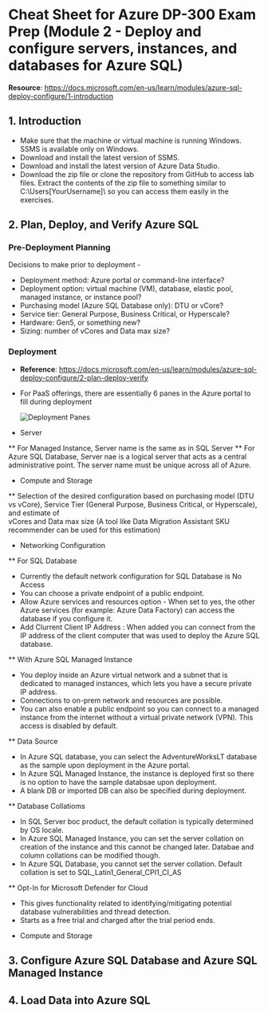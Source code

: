 # Cheat Sheet for Azure DP-300 Exam Prep  (Module 2 - Deploy and configure servers, instances, and databases for Azure SQL)

__Resource__: https://docs.microsoft.com/en-us/learn/modules/azure-sql-deploy-configure/1-introduction

## 1. Introduction

* Make sure that the machine or virtual machine is running Windows. SSMS is available only on Windows.
* Download and install the latest version of SSMS.
* Download and install the latest version of Azure Data Studio.
* Download the zip file or clone the repository from GitHub to access lab files. Extract the contents of the zip file to something similar to C:\Users\[YourUsername]\ so you can access them easily in the exercises.

## 2. Plan, Deploy, and Verify Azure SQL

### Pre-Deployment Planning

Decisions to make prior to deployment - 

* Deployment method: Azure portal or command-line interface?
* Deployment option: virtual machine (VM), database, elastic pool, managed instance, or instance pool?
* Purchasing model (Azure SQL Database only): DTU or vCore?
* Service tier: General Purpose, Business Critical, or Hyperscale?
* Hardware: Gen5, or something new?
* Sizing: number of vCores and Data max size?

### Deployment

* __Reference__: https://docs.microsoft.com/en-us/learn/modules/azure-sql-deploy-configure/2-plan-deploy-verify

* For PaaS offerings, there are essentially 6 panes in the Azure portal to fill during deployment

  ![Deployment Panes](https://docs.microsoft.com/en-us/learn/modules/azure-sql-deploy-configure/media/2-deploy-panes.png)

* Server

** For Managed Instance, Server name is the same as in SQL Server
** For Azure SQL Database, Server nae is a logical server that acts as a central administrative point. The server name must be unique across all of Azure.

* Compute and Storage

** Selection of the desired configuration based on purchasing model (DTU vs vCore), Service Tier (General Purpose, Business Critical, or Hyperscale), and estimate of  
   vCores and Data max size (A tool like Data Migration Assistant SKU recommender can be used for this estimation)
   
* Networking Configuration

** For SQL Database

- Currently the default network configuration for SQL Database  is No Access
- You can choose a private endpoint of a public endpoint.
- Allow Azure services and resources option - When set to yes, the other Azure services (for example: Azure Data Factory) can access the database if you configure it.
- Add Clurrent Client IP Address : When added you can connect from the IP address of the client computer that was used to deploy the Azure SQL database.

** With Azure SQL Managed Instance

- You deploy inside an Azure virtual network and a subnet that is dedicated to managed instances, which lets you have a secure private IP address.
- Connections to on-prem network and resources are possible.
- You can also enable a public endpoint so you can connect to a managed instance from the internet without a virtual private network (VPN). This access is disabled by 
  default.

** Data Source

- In Azure SQL database, you can select the AdventureWorksLT database as the sample upon deployment in the Azure portal.
- In Azure SQL Managed Instance, the instance is deployed first so there is no option to have the sample databsae upon deployment. 
- A blank DB or imported DB can also be specified during deployment. 

** Database Collatioms
  
 - In SQL Server boc product, the default collation is typically determined by OS locale. 
 - In Azure SQL Managed Instance, you can set the server collation on creation of the instance and this cannot be changed later.  Databae and column collations can be 
   modified though.
 - In Azure SQL Database, you cannot set the server collation. Default collation is set to SQL_Latin1_General_CPI1_CI_AS

** Opt-In for Microsoft Defender for Cloud

- This gives functionality related to identifying/mitigating potential database vulnerabilities and thread detection.
- Starts as a free trial and charged after the trial period ends.

* Compute and Storage

## 3. Configure Azure SQL Database and Azure SQL Managed Instance

## 4. Load Data into Azure SQL



